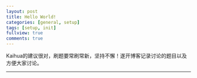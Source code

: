 ```yaml
---
layout: post
title: Hello World!
categories: [general, setup]
tags: [setup, init]
fullview: true
comments: true
---
```


Kaihua的建议很对，刷题要常刷常新，坚持不懈！遂开博客记录讨论的题目以及方便大家讨论。

---
